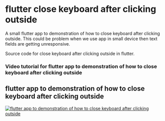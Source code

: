 # flutter close keyboard after clicking outside

A small flutter app to demonstration of how to close keyboard after clicking outside.
This could be problem when we use app in small device then text fields are getting unresponsive.

Source code for close keyboard after clicking outside in flutter.

### Video tutorial for flutter app to demonstration of how to close keyboard after clicking outside

## flutter app to demonstration of how to close keyboard after clicking outside

[![flutter app to demonstration of how to close keyboard after clicking outside](https://img.youtube.com/vi/HVROX-mcAKU/0.jpg)](https://youtu.be/HVROX-mcAKU)
